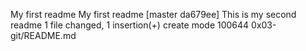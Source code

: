 My first readme
My first readme
[master da679ee] This is my second readme
 1 file changed, 1 insertion(+)
 create mode 100644 0x03-git/README.md
